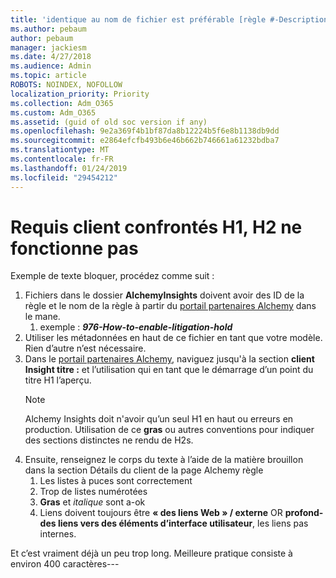 ```yaml
---
title: 'identique au nom de fichier est préférable [règle #-Description]'
ms.author: pebaum
author: pebaum
manager: jackiesm
ms.date: 4/27/2018
ms.audience: Admin
ms.topic: article
ROBOTS: NOINDEX, NOFOLLOW
localization_priority: Priority
ms.collection: Adm_O365
ms.custom: Adm_O365
ms.assetid: (guid of old soc version if any)
ms.openlocfilehash: 9e2a369f4b1bf87da8b12224b5f6e8b1138db9dd
ms.sourcegitcommit: e2864efcfb493b6e46b662b746661a61232bdba7
ms.translationtype: MT
ms.contentlocale: fr-FR
ms.lasthandoff: 01/24/2019
ms.locfileid: "29454212"
---
```

# <a name="required-customer-facing-h1-h2-doesnt-work"></a>Requis client confrontés H1, H2 ne fonctionne pas
Exemple de texte bloquer, procédez comme suit :

1. Fichiers dans le dossier **AlchemyInsights** doivent avoir des ID de la règle et le nom de la règle à partir du [portail partenaires Alchemy](https://alchemyportal.azurewebsites.net) dans le mane.
    1. exemple : ***976-How-to-enable-litigation-hold***
1. Utiliser les métadonnées en haut de ce fichier en tant que votre modèle. Rien d’autre n’est nécessaire.
1. Dans le [portail partenaires Alchemy](https://alchemyportal.azurewebsites.net), naviguez jusqu'à la section **client Insight titre :** et l’utilisation qui en tant que le démarrage d’un point du titre H1 l’aperçu. 
    > [!NOTE]
    > Alchemy Insights doit n'avoir qu’un seul H1 en haut ou erreurs en production. Utilisation de ce **gras** ou autres conventions pour indiquer des sections distinctes ne rendu de H2s.
1. Ensuite, renseignez le corps du texte à l’aide de la matière brouillon dans la section Détails du client de la page Alchemy règle
    1. Les listes à puces sont correctement
    1. Trop de listes numérotées
    1. **Gras** et *italique* sont a-ok
    1. Liens doivent toujours être **« des liens Web » / externe** OR **profond-des liens vers des éléments d’interface utilisateur**, les liens pas internes.

Et c’est vraiment déjà un peu trop long. Meilleure pratique consiste à environ 400 caractères---